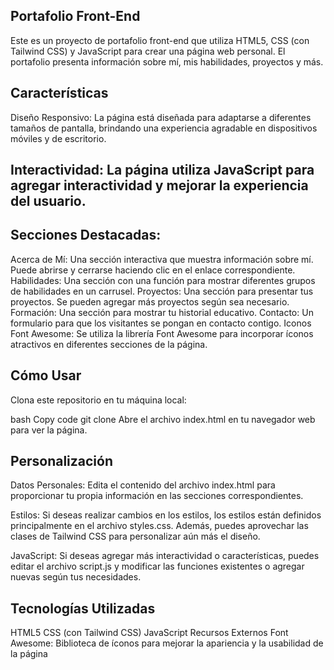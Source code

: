 ## Portafolio Front-End
Este es un proyecto de portafolio front-end que utiliza HTML5, CSS (con Tailwind CSS) y JavaScript para crear una página web personal. El portafolio presenta información sobre mí, mis habilidades, proyectos y más.

## Características
Diseño Responsivo: La página está diseñada para adaptarse a diferentes tamaños de pantalla, brindando una experiencia agradable en dispositivos móviles y de escritorio.

## Interactividad: La página utiliza JavaScript para agregar interactividad y mejorar la experiencia del usuario.

## Secciones Destacadas:

Acerca de Mí: Una sección interactiva que muestra información sobre mí. Puede abrirse y cerrarse haciendo clic en el enlace correspondiente.
Habilidades: Una sección con una función para mostrar diferentes grupos de habilidades en un carrusel.
Proyectos: Una sección para presentar tus proyectos. Se pueden agregar más proyectos según sea necesario.
Formación: Una sección para mostrar tu historial educativo.
Contacto: Un formulario para que los visitantes se pongan en contacto contigo.
Iconos Font Awesome: Se utiliza la librería Font Awesome para incorporar íconos atractivos en diferentes secciones de la página.

## Cómo Usar
Clona este repositorio en tu máquina local:

bash
Copy code
git clone <URL del repositorio>
Abre el archivo index.html en tu navegador web para ver la página.

## Personalización
Datos Personales: Edita el contenido del archivo index.html para proporcionar tu propia información en las secciones correspondientes.

Estilos: Si deseas realizar cambios en los estilos, los estilos están definidos principalmente en el archivo styles.css. Además, puedes aprovechar las clases de Tailwind CSS para personalizar aún más el diseño.

JavaScript: Si deseas agregar más interactividad o características, puedes editar el archivo script.js y modificar las funciones existentes o agregar nuevas según tus necesidades.

## Tecnologías Utilizadas
HTML5
CSS (con Tailwind CSS)
JavaScript
Recursos Externos
Font Awesome: Biblioteca de íconos para mejorar la apariencia y la usabilidad de la página
